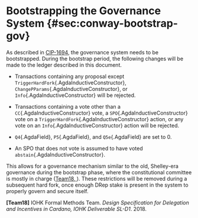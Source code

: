# Bootstrapping the Governance System {#sec:conway-bootstrap-gov}

As described in [CIP-1694](https://cips.cardano.org/cip/CIP-1694), the governance
system needs to be bootstrapped.  During the bootstrap period, the following changes
will be made to the ledger described in this document.

+ Transactions containing any proposal except `TriggerHardFork`{.AgdaInductiveConstructor},
`ChangePParams`{.AgdaInductiveConstructor}, or `Info`{.AgdaInductiveConstructor} will be rejected.

+ Transactions containing a vote other than a `CC`{.AgdaInductiveConstructor} vote, a `SPO`{.AgdaInductiveConstructor} vote on a `TriggerHardFork`{.AgdaInductiveConstructor} action, or any vote on an `Info`{.AgdaInductiveConstructor} action will be rejected.

+ `Q4`{.AgdaField}, `P5`{.AgdaField}, and `Q5e`{.AgdaField} are set to $0$.

-   An SPO that does not vote is assumed to have voted `abstain`{.AgdaInductiveConstructor}.

This allows for a governance mechanism similar to the old, Shelley-era
governance during the bootstrap phase, where the constitutional
committee is mostly in charge ([Team18, ](#shelley-delegation-design)). These
restrictions will be removed during a subsequent hard fork, once enough
DRep stake is present in the system to properly govern and secure
itself.

**\[Team18\]** <span id="shelley-delegation-design"
label="shelley-delegation-design"></span> IOHK Formal Methods Team.
*Design Specification for Delegation and Incentives in Cardano, IOHK
Deliverable SL-D1*. 2018.
